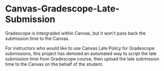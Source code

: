 # Canvas-Gradescope-Late-Submission


Gradescope is intergraded within Canvas, but it won't pass back the submission time to the Canvas. 

For instructors who would like to use Canvas Late Policy for Gradescope submissions, this project has demoed an automated way to script the late submission time from Gradescope course, then upload the late submission time to the Canvas on the behalf of the student. 



